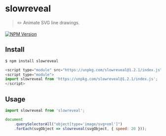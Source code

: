 # slowreveal

> ✏️ Animate SVG line drawings.

[![NPM Version](http://img.shields.io/npm/v/slowreveal.svg?style=flat)](https://www.npmjs.org/package/slowreveal)

## Install

```bash
$ npm install slowreveal
```

```javascript
<script type="module" src="https://unpkg.com/slowreveal@1.2.1/index.js"></script>
<script type="module">
import slowreveal from 'https://unpkg.com/slowreveal@1.2.1/index.js';
</script>
```

## Usage

```javascript
import slowreveal from 'slowreveal';

document
    .querySelectorAll("object[type='image/svg+xml']")
    .forEach(svgObject => slowreveal(svgObject, { speed: 20 }));
```
